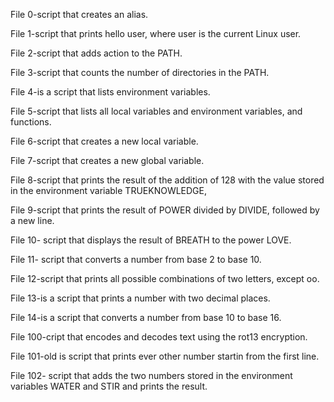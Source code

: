 File 0-script that creates an alias.

File 1-script that prints hello user, where user is the current Linux user.

File 2-script that adds action to the PATH. 

File 3-script that counts the number of directories in the PATH.

File 4-is a script that lists environment variables.

File 5-script that lists all local variables and environment variables, and functions.

File 6-script that creates a new local variable.

File 7-script that creates a new global variable.

File 8-script that prints the result of the addition of 128 with the value stored in the environment variable TRUEKNOWLEDGE,

File 9-script that prints the result of POWER divided by DIVIDE, followed by a new line.

File 10- script that displays the result of BREATH to the power LOVE.

File 11- script that converts a number from base 2 to base 10.

File 12-script that prints all possible combinations of two letters, except oo.

File 13-is a script that prints a number with two decimal places.

File 14-is a script that converts a number from base 10 to base 16.

File 100-cript that encodes and decodes text using the rot13 encryption.

File 101-old is script that prints ever other number startin from the first line.

File 102- script that adds the two numbers stored in the environment variables WATER and STIR and prints the result.
